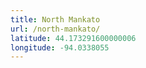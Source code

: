 ```yaml
---
title: North Mankato
url: /north-mankato/
latitude: 44.173291600000006
longitude: -94.0338055
---
```

